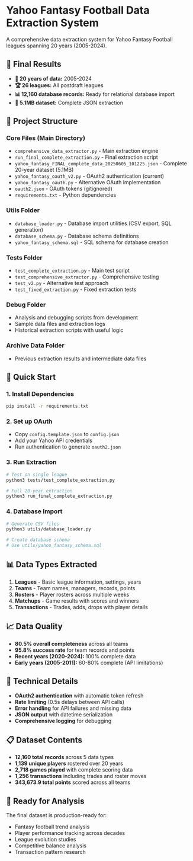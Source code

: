 # Yahoo Fantasy Football Data Extraction System

A comprehensive data extraction system for Yahoo Fantasy Football leagues spanning 20 years (2005-2024).

## 🎯 Final Results
- **📅 20 years of data:** 2005-2024
- **🏆 26 leagues:** All postdraft leagues
- **📊 12,160 database records:** Ready for relational database import
- **💾 5.1MB dataset:** Complete JSON extraction

## 📁 Project Structure

### Core Files (Main Directory)
- `comprehensive_data_extractor.py` - Main extraction engine
- `run_final_complete_extraction.py` - Final extraction script  
- `yahoo_fantasy_FINAL_complete_data_20250605_101225.json` - Complete 20-year dataset (5.1MB)
- `yahoo_fantasy_oauth_v2.py` - OAuth2 authentication (current)
- `yahoo_fantasy_oauth.py` - Alternative OAuth implementation
- `oauth2.json` - OAuth tokens (gitignored)
- `requirements.txt` - Python dependencies

### Utils Folder
- `database_loader.py` - Database import utilities (CSV export, SQL generation)
- `database_schema.py` - Database schema definitions  
- `yahoo_fantasy_schema.sql` - SQL schema for database creation

### Tests Folder
- `test_complete_extraction.py` - Main test script
- `test_comprehensive_extractor.py` - Comprehensive testing
- `test_v2.py` - Alternative test approach
- `test_fixed_extraction.py` - Fixed extraction tests

### Debug Folder
- Analysis and debugging scripts from development
- Sample data files and extraction logs
- Historical extraction scripts with useful logic

### Archive Data Folder
- Previous extraction results and intermediate data files

## 🚀 Quick Start

### 1. Install Dependencies
```bash
pip install -r requirements.txt
```

### 2. Set up OAuth
- Copy `config.template.json` to `config.json` 
- Add your Yahoo API credentials
- Run authentication to generate `oauth2.json`

### 3. Run Extraction
```bash
# Test on single league
python3 tests/test_complete_extraction.py

# Full 20-year extraction
python3 run_final_complete_extraction.py
```

### 4. Database Import
```bash
# Generate CSV files
python3 utils/database_loader.py

# Create database schema
# Use utils/yahoo_fantasy_schema.sql
```

## 📊 Data Types Extracted

1. **Leagues** - Basic league information, settings, years
2. **Teams** - Team names, managers, records, points  
3. **Rosters** - Player rosters across multiple weeks
4. **Matchups** - Game results with scores and winners
5. **Transactions** - Trades, adds, drops with player details

## 📈 Data Quality
- **80.5% overall completeness** across all teams
- **95.8% success rate** for team records and points
- **Recent years (2020-2024):** 100% complete data
- **Early years (2005-2011):** 60-80% complete (API limitations)

## 🔧 Technical Details
- **OAuth2 authentication** with automatic token refresh
- **Rate limiting** (0.5s delays between API calls)
- **Error handling** for API failures and missing data
- **JSON output** with datetime serialization
- **Comprehensive logging** for debugging

## 📋 Dataset Contents
- **12,160 total records** across 5 data types
- **1,139 unique players** rostered over 20 years
- **2,718 games played** with complete scoring data
- **1,256 transactions** including trades and roster moves
- **343,673.9 total points** scored across all teams

## 🎯 Ready for Analysis
The final dataset is production-ready for:
- Fantasy football trend analysis
- Player performance tracking across decades  
- League evolution studies
- Competitive balance analysis
- Transaction pattern research 